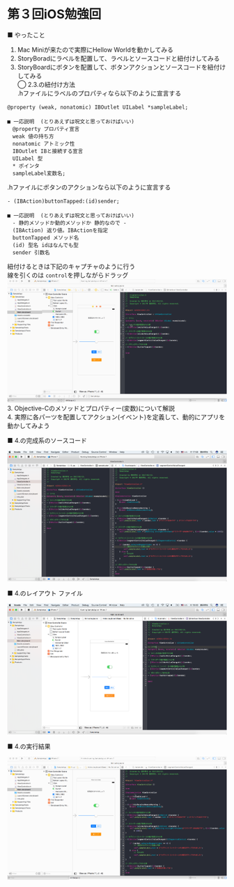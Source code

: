# 第３回iOS勉強回

■ やったこと<br>
1. Mac Miniが来たので実際にHellow Worldを動かしてみる<br>
2. StoryBoradにラベルを配置して、ラベルとソースコードと紐付けしてみる<br>
3. StoryBoardにボタンを配置して、ボタンアクションとソースコードを紐付けしてみる<br>
◯ 2.3.の紐付け方法<br>
.hファイルにラベルのプロパティなら以下のように宣言する<br>
```
@property (weak, nonatomic) IBOutlet UILabel *sampleLabel;

■ 一応説明  (とりあえずは呪文と思っておけばいい)
　@property プロパティ宣言　
　weak 値の持ち方
　nonatomic アトミック性
　IBOutlet IBと接続する宣言 
　UILabel 型 
　* ポインタ 
　sampleLabel変数名;
```
.hファイルにボタンのアクションなら以下のように宣言する<br>
```
- (IBAction)buttonTapped:(id)sender;

■ 一応説明  (とりあえずは呪文と思っておけばいい)
　- 静的メソッドか動的メソッドか 静的なので -
　(IBAction) 返り値。IBActionを指定
　buttonTapped メソッド名
　(id) 型名 idはなんでも型
　sender 引数名
```
紐付けるときは下記のキャプチャのように行う<br>
線を引くのは `control`を押しながらドラッグ<br>
<img width="700" src="https://github.com/krsakai/StudyiOS/blob/chapter_3/chapter3/chapter3_mapping.gif?raw=true"/><br>
3. Objective-Cのメソッドとプロパティー(変数)について解説<br>
4. 実際に各パーツを配置してアクション(イベント)を定義して、動的にアプリを動かしてみよう<br>

■ 4.の完成系のソースコード

<img width="700" src="https://github.com/krsakai/StudyiOS/blob/chapter_3/chapter3/source_code.png?raw=true"/>

■ 4.のレイアウト ファイル

<img width="700" src="https://github.com/krsakai/StudyiOS/blob/chapter_3/chapter3/layout.png?raw=true"/>

■ 4.の実行結果

<img width="700" src="https://github.com/krsakai/StudyiOS/blob/chapter_3/chapter3/captuer_3.gif?raw=true"/>

